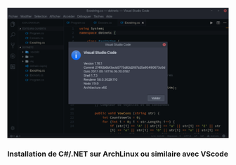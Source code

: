 ![about vscode](pics/pic1.png)

### Installation de C#/.NET sur ArchLinux ou similaire avec VScode

